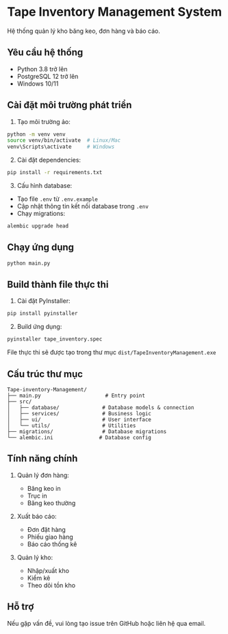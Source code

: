 # Tape Inventory Management System

Hệ thống quản lý kho băng keo, đơn hàng và báo cáo.

## Yêu cầu hệ thống

- Python 3.8 trở lên
- PostgreSQL 12 trở lên
- Windows 10/11

## Cài đặt môi trường phát triển

1. Tạo môi trường ảo:
```bash
python -m venv venv
source venv/bin/activate  # Linux/Mac
venv\Scripts\activate     # Windows
```

2. Cài đặt dependencies:
```bash
pip install -r requirements.txt
```

3. Cấu hình database:
- Tạo file `.env` từ `.env.example`
- Cập nhật thông tin kết nối database trong `.env`
- Chạy migrations:
```bash
alembic upgrade head
```

## Chạy ứng dụng

```bash
python main.py
```

## Build thành file thực thi

1. Cài đặt PyInstaller:
```bash
pip install pyinstaller
```

2. Build ứng dụng:
```bash
pyinstaller tape_inventory.spec
```

File thực thi sẽ được tạo trong thư mục `dist/TapeInventoryManagement.exe`

## Cấu trúc thư mục

```
Tape-inventory-Management/
├── main.py                     # Entry point
├── src/
│   ├── database/              # Database models & connection
│   ├── services/              # Business logic
│   ├── ui/                    # User interface
│   └── utils/                 # Utilities
├── migrations/                # Database migrations
└── alembic.ini               # Database config
```

## Tính năng chính

1. Quản lý đơn hàng:
   - Băng keo in
   - Trục in
   - Băng keo thường

2. Xuất báo cáo:
   - Đơn đặt hàng
   - Phiếu giao hàng
   - Báo cáo thống kê

3. Quản lý kho:
   - Nhập/xuất kho
   - Kiểm kê
   - Theo dõi tồn kho

## Hỗ trợ

Nếu gặp vấn đề, vui lòng tạo issue trên GitHub hoặc liên hệ qua email. 